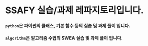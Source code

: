 # SSAFY 실습/과제 레파지토리입니다.

#### `python`은 파이썬의 클래스, 기본 함수 등의 실습 및 과제 풀이 입니다.
#### `algorithm`은 알고리즘 수업의 SWEA 실습 및 과제 풀이 입니다.
